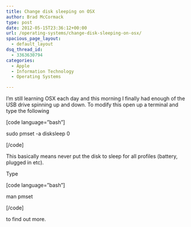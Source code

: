 ```yaml
---
title: Change disk sleeping on OSX
author: Brad McCormack
type: post
date: 2012-05-15T23:36:12+00:00
url: /operating-systems/change-disk-sleeping-on-osx/
spacious_page_layout:
  - default_layout
dsq_thread_id:
  - 3363630794
categories:
  - Apple
  - Information Technology
  - Operating Systems

---
```

I&#8217;m still learning OSX each day and this morning I finally had enough of the USB drive spinning up and down. To modify this open up a terminal and type the following
  
[code language=&#8221;bash&#8221;]
  
sudo pmset -a disksleep 0
  
[/code]

This basically means never put the disk to sleep for all profiles (battery, plugged in etc).
  
Type
  
[code language=&#8221;bash&#8221;]
  
man pmset
  
[/code]

to find out more.